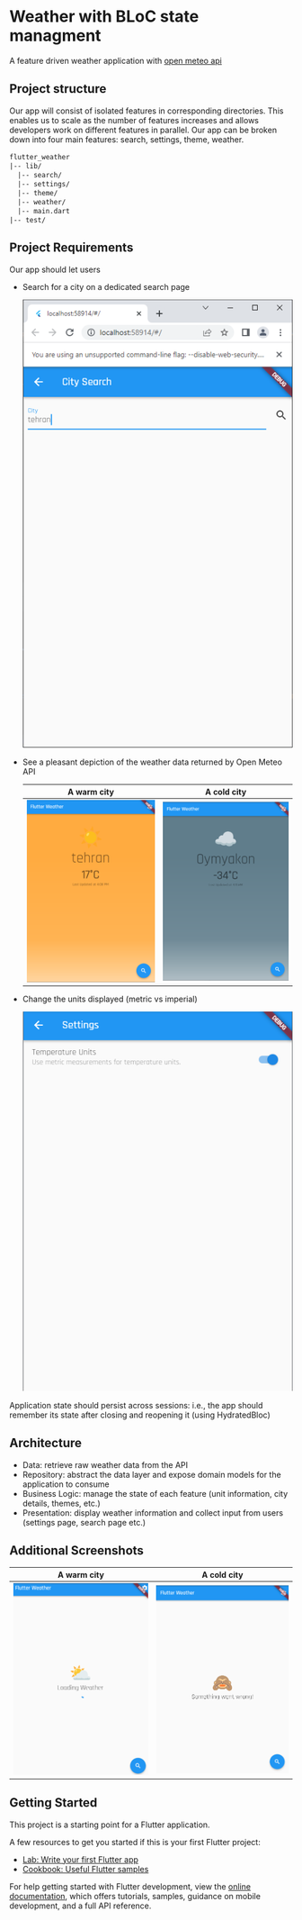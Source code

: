 # Weather with BLoC state managment

A feature driven weather application with [open meteo api](https://open-meteo.com/en)

## Project structure
Our app will consist of isolated features in corresponding directories. This enables us to scale as the number of features increases and allows developers work on different features in parallel.
Our app can be broken down into four main features: search, settings, theme, weather.
```text
flutter_weather
|-- lib/
  |-- search/
  |-- settings/
  |-- theme/
  |-- weather/
  |-- main.dart
|-- test/
```

## Project Requirements
Our app should let users
* Search for a city on a dedicated search page

  ![search_city](assets/1.png)
* See a pleasant depiction of the weather data returned by Open Meteo API

  A warm city                |  A cold city
  :-------------------------:|:-------------------------:
  ![a warm city](assets/3.png)   |  ![a cold city](assets/5.png)

* Change the units displayed (metric vs imperial)


  ![setting_page](assets/6.png)

Application state should persist across sessions: i.e., the app should remember its state after closing and reopening it (using HydratedBloc)

## Architecture
* Data: retrieve raw weather data from the API
* Repository: abstract the data layer and expose domain models for the application to consume
* Business Logic: manage the state of each feature (unit information, city details, themes, etc.)
* Presentation: display weather information and collect input from users (settings page, search page etc.)
## Additional Screenshots
A warm city                |  A cold city
  :-------------------------:|:-------------------------:
![loading_screen](assets/2.png)   |  ![a cold city](assets/4.png)



## Getting Started

This project is a starting point for a Flutter application.

A few resources to get you started if this is your first Flutter project:

- [Lab: Write your first Flutter app](https://docs.flutter.dev/get-started/codelab)
- [Cookbook: Useful Flutter samples](https://docs.flutter.dev/cookbook)

For help getting started with Flutter development, view the
[online documentation](https://docs.flutter.dev/), which offers tutorials,
samples, guidance on mobile development, and a full API reference.
